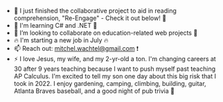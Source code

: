 - 🔭 I just finished the collaborative project to aid in reading comprehension, "Re-Engage" - Check it out below! :eyes:
- 🌱 I'm learning C# and .NET :floppy_disk:
- 👯 I’m looking to collaborate on education-related web projects :pizza:
- :fire: I'm starting a new job in July :fire:
- 📫 Reach out: mitchel.wachtel@gmail.com :exclamation:
- ⚡ I love Jesus, my wife, and my 2-yr-old a ton. I'm changing careers at 30 after 9 years teaching because I want to push myself past teaching AP Calculus. I'm excited to tell my son one day about this big risk that I took in 2022. I enjoy gardening, camping, climbing, building, guitar, Atlanta Braves baseball, and a good night of pub trivia :beers:
